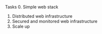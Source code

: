 Tasks
0. Simple web stack
1. Distributed web infrastructure
2. Secured and monitored web infrastructure
3. Scale up
